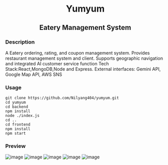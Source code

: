 <h1> <div align="center"><b>  Yumyum </b></div> </h1>
<h2> <div align="center"><b>  Eatery Management System  </b></div> </h2>

### Description
A Eatery ordering, rating, and coupon management system. Provides restaurant management system and client. Supports geographic navigation and integrated AI customer service function
Tech Stack:React,MongoDB,Node and Express.
External interfaces: Gemini API, Google Map API, AWS SNS
### Usage

```shell
git clone https://github.com/Nilyang404/yumyum.git
cd yumyum
cd backend
npm install
node ./index.js
cd ..
cd frontend
npm install
npm start
```
### Preview
![image](https://github.com/user-attachments/assets/f586a535-e825-45a6-a0d8-a1d5c53ed4e7)
![image](https://github.com/user-attachments/assets/1e5c5576-44eb-4ac6-bf86-35576a8b4486)
![image](https://github.com/user-attachments/assets/641f3f15-c466-4aad-9f89-d4fc6ac9c0e3)
![image](https://github.com/user-attachments/assets/af6aecbd-b114-40d4-8014-e6a23193c585)
![image](https://github.com/user-attachments/assets/46d8f3e6-fbb7-4882-bbdd-b7ee3dd336be)

